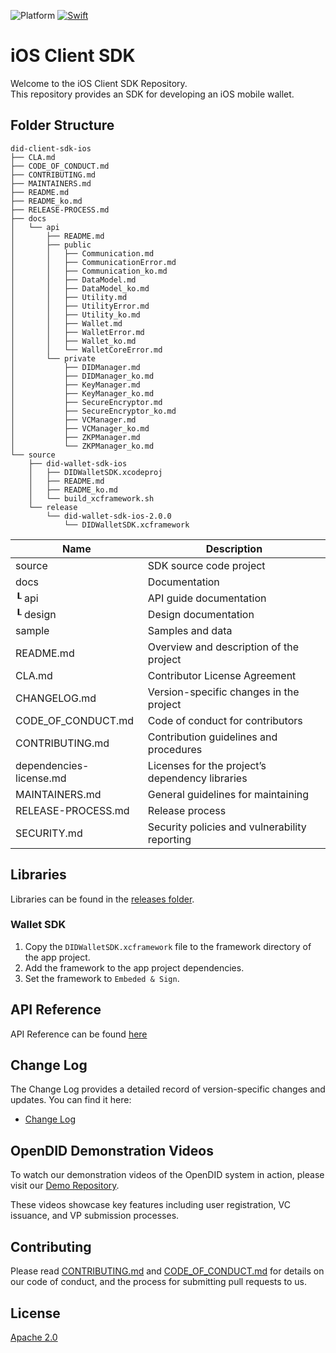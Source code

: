![Platform](https://img.shields.io/cocoapods/p/SquishButton.svg?style=flat)
[![Swift](https://img.shields.io/badge/Swift-5-orange.svg?style=flat)](https://developer.apple.com/swift)

# iOS Client SDK

Welcome to the iOS Client SDK Repository. <br>
This repository provides an SDK for developing an iOS mobile wallet.

## Folder Structure
```
did-client-sdk-ios
├── CLA.md
├── CODE_OF_CONDUCT.md
├── CONTRIBUTING.md
├── MAINTAINERS.md
├── README.md
├── README_ko.md
├── RELEASE-PROCESS.md
├── docs
│   └── api
│       ├── README.md
│       ├── public
│       │   ├── Communication.md
│       │   ├── CommunicationError.md
│       │   ├── Communication_ko.md
│       │   ├── DataModel.md
│       │   ├── DataModel_ko.md
│       │   ├── Utility.md
│       │   ├── UtilityError.md
│       │   ├── Utility_ko.md
│       │   ├── Wallet.md
│       │   ├── WalletError.md
│       │   ├── Wallet_ko.md
│       │   └── WalletCoreError.md
│       └── private
│           ├── DIDManager.md
│           ├── DIDManager_ko.md
│           ├── KeyManager.md
│           ├── KeyManager_ko.md
│           ├── SecureEncryptor.md
│           ├── SecureEncryptor_ko.md
│           ├── VCManager.md
│           ├── VCManager_ko.md
│           ├── ZKPManager.md
│           └── ZKPManager_ko.md
└── source  
    ├── did-wallet-sdk-ios
    │   ├── DIDWalletSDK.xcodeproj
    │   ├── README.md
    │   ├── README_ko.md
    │   └── build_xcframework.sh
    └── release
        └── did-wallet-sdk-ios-2.0.0
            └── DIDWalletSDK.xcframework
```

| Name                    | Description                                     |
| ----------------------- | ----------------------------------------------- |
| source                  | SDK source code project                         |
| docs                    | Documentation                                   |
| ┖ api                   | API guide documentation                         |
| ┖ design                | Design documentation                            |
| sample                  | Samples and data                                |
| README.md               | Overview and description of the project         |
| CLA.md                  | Contributor License Agreement                   |
| CHANGELOG.md            | Version-specific changes in the project         |
| CODE_OF_CONDUCT.md      | Code of conduct for contributors                |
| CONTRIBUTING.md         | Contribution guidelines and procedures          |
| dependencies-license.md | Licenses for the project’s dependency libraries |
| MAINTAINERS.md          | General guidelines for maintaining              |
| RELEASE-PROCESS.md      | Release process                                 |
| SECURITY.md             | Security policies and vulnerability reporting   |

## Libraries

Libraries can be found in the [releases folder](source/release).

### Wallet SDK

1. Copy the `DIDWalletSDK.xcframework` file to the framework directory of the app project.
2. Add the framework to the app project dependencies.
3. Set the framework to `Embeded & Sign`.

## API Reference

API Reference can be found [here](source/did-wallet-sdk-ios/README.md)


## Change Log

The Change Log provides a detailed record of version-specific changes and updates. You can find it here:
- [Change Log](./CHANGELOG.md)


## OpenDID Demonstration Videos <br>
To watch our demonstration videos of the OpenDID system in action, please visit our [Demo Repository](https://github.com/OmniOneID/did-demo-server). <br>

These videos showcase key features including user registration, VC issuance, and VP submission processes.


## Contributing

Please read [CONTRIBUTING.md](CONTRIBUTING.md) and [CODE_OF_CONDUCT.md](CODE_OF_CONDUCT.md) for details on our code of conduct, and the process for submitting pull requests to us.



## License
[Apache 2.0](LICENSE)

